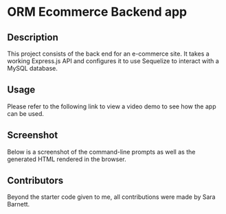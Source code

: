 # ORM Ecommerce Backend app

## Description
This project consists of the back end for an e-commerce site. It takes a working Express.js API and configures it to use Sequelize to interact with a MySQL database.

## Usage
Please refer to the following link to view a video demo to see how the app can be used.


## Screenshot
Below is a screenshot of the command-line prompts as well as the generated HTML rendered in the browser.


## Contributors
Beyond the starter code given to me, all contributions were made by Sara Barnett.